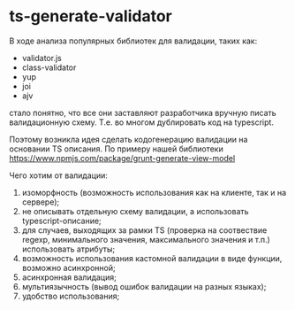 # ts-generate-validator

В ходе анализа популярных библиотек для валидации, таких как:
- validator.js
- class-validator
- yup
- joi
- ajv

стало понятно, что все они заставляют разработчика вручную писать валидационную схему. Т.е. во многом дублировать код на typescript.

Поэтому возникла идея сделать кодогенерацию валидации на основании TS описания. По примеру нашей библиотеки
https://www.npmjs.com/package/grunt-generate-view-model

Чего хотим от валидации:
1. изоморфность (возможность использования как на клиенте, так и на сервере);
2. не описывать отдельную схему валидации, а использовать typescript-описание;
3. для случаев, выходящих за рамки TS (проверка на соотвествие regexp, минимального значения, максимального значения и т.п.) использовать атрибуты;
4. возможность использования кастомной валидации в виде функции, возможно асинхронной;
5. асинхронная валидация;
6. мультиязычность (вывод ошибок валидации на разных языках);
7. удобство использования;
